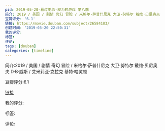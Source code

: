 ```yaml
---
pid: 2019-05-20-看过电影-权力的游戏 第八季
简介: 2019 / 美国 / 剧情 奇幻 冒险 / 米格尔·萨普什尼克 大卫·努特尔 戴维·贝尼奥夫 D·B·威斯 / 艾米莉亚·克拉克 基特·哈灵顿
豆瓣评分: '6.1'
链接: https://movie.douban.com/subject/26584183/
创建时间: '2019-05-20 22:50:31'
我的评分:
标签:
评论:
tags: [douban]
categories: [timeline]
---
```

简介:2019 / 美国 / 剧情 奇幻 冒险 / 米格尔·萨普什尼克 大卫·努特尔 戴维·贝尼奥夫 D·B·威斯 / 艾米莉亚·克拉克 基特·哈灵顿

豆瓣评分:6.1

[链接](https://movie.douban.com/subject/26584183/)

我的评分:

标签:

评论:

